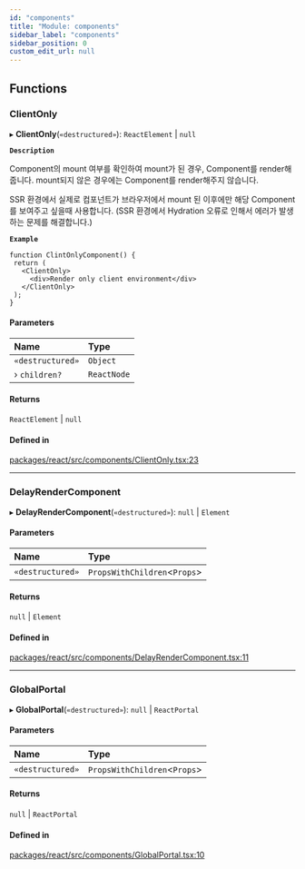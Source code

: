 ```yaml
---
id: "components"
title: "Module: components"
sidebar_label: "components"
sidebar_position: 0
custom_edit_url: null
---
```


## Functions

### ClientOnly

▸ **ClientOnly**(`«destructured»`): `ReactElement` \| ``null``

**`Description`**

Component의 mount 여부를 확인하여 mount가 된 경우, Component를 render해줍니다.
mount되지 않은 경우에는 Component를 render해주지 않습니다.

SSR 환경에서 실제로 컴포넌트가 브라우저에서 mount 된 이후에만 해당 Component를 보여주고 싶을때 사용합니다.
(SSR 환경에서 Hydration 오류로 인해서 에러가 발생하는 문제를 해결합니다.)

**`Example`**

```tsx
function ClintOnlyComponent() {
 return (
   <ClientOnly>
     <div>Render only client environment</div>
   </ClientOnly>
 );
}
```

#### Parameters

| Name | Type |
| :------ | :------ |
| `«destructured»` | `Object` |
| › `children?` | `ReactNode` |

#### Returns

`ReactElement` \| ``null``

#### Defined in

[packages/react/src/components/ClientOnly.tsx:23](https://github.com/mbti-nf-team/frontend-libraries/blob/d191bf9/packages/react/src/components/ClientOnly.tsx#L23)

___

### DelayRenderComponent

▸ **DelayRenderComponent**(`«destructured»`): ``null`` \| `Element`

#### Parameters

| Name | Type |
| :------ | :------ |
| `«destructured»` | `PropsWithChildren`<`Props`\> |

#### Returns

``null`` \| `Element`

#### Defined in

[packages/react/src/components/DelayRenderComponent.tsx:11](https://github.com/mbti-nf-team/frontend-libraries/blob/d191bf9/packages/react/src/components/DelayRenderComponent.tsx#L11)

___

### GlobalPortal

▸ **GlobalPortal**(`«destructured»`): ``null`` \| `ReactPortal`

#### Parameters

| Name | Type |
| :------ | :------ |
| `«destructured»` | `PropsWithChildren`<`Props`\> |

#### Returns

``null`` \| `ReactPortal`

#### Defined in

[packages/react/src/components/GlobalPortal.tsx:10](https://github.com/mbti-nf-team/frontend-libraries/blob/d191bf9/packages/react/src/components/GlobalPortal.tsx#L10)
